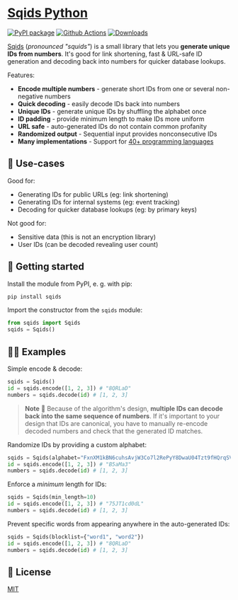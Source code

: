 # [Sqids Python](https://sqids.org/python)

[![PyPI package](https://badge.fury.io/py/sqids.svg)](https://pypi.org/project/sqids/)
[![Github Actions](https://img.shields.io/github/actions/workflow/status/sqids/sqids-python/tests.yml)](https://github.com/sqids/sqids-python/actions)
[![Downloads](https://img.shields.io/pypi/dm/sqids)](https://pypi.org/project/sqids/)

[Sqids](https://sqids.org/python) (*pronounced "squids"*) is a small library that lets you **generate unique IDs from numbers**. It's good for link shortening, fast & URL-safe ID generation and decoding back into numbers for quicker database lookups.

Features:

- **Encode multiple numbers** - generate short IDs from one or several non-negative numbers
- **Quick decoding** - easily decode IDs back into numbers
- **Unique IDs** - generate unique IDs by shuffling the alphabet once
- **ID padding** - provide minimum length to make IDs more uniform
- **URL safe** - auto-generated IDs do not contain common profanity
- **Randomized output** - Sequential input provides nonconsecutive IDs
- **Many implementations** - Support for [40+ programming languages](https://sqids.org/)

## 🧰 Use-cases

Good for:

- Generating IDs for public URLs (eg: link shortening)
- Generating IDs for internal systems (eg: event tracking)
- Decoding for quicker database lookups (eg: by primary keys)

Not good for:

- Sensitive data (this is not an encryption library)
- User IDs (can be decoded revealing user count)

## 🚀 Getting started

Install the module from PyPI, e. g. with pip:

```bash
pip install sqids
```

Import the constructor from the `sqids` module:

```python
from sqids import Sqids
sqids = Sqids()
```

## 👩‍💻 Examples

Simple encode & decode:

```python
sqids = Sqids()
id = sqids.encode([1, 2, 3]) # "8QRLaD"
numbers = sqids.decode(id) # [1, 2, 3]
```

> **Note**
> 🚧 Because of the algorithm's design, **multiple IDs can decode back into the same sequence of numbers**. If it's important to your design that IDs are canonical, you have to manually re-encode decoded numbers and check that the generated ID matches.

Randomize IDs by providing a custom alphabet:

```python
sqids = Sqids(alphabet="FxnXM1kBN6cuhsAvjW3Co7l2RePyY8DwaU04Tzt9fHQrqSVKdpimLGIJOgb5ZE")
id = sqids.encode([1, 2, 3]) # "B5aMa3"
numbers = sqids.decode(id) # [1, 2, 3]
```

Enforce a *minimum* length for IDs:

```python
sqids = Sqids(min_length=10)
id = sqids.encode([1, 2, 3]) # "75JT1cd0dL"
numbers = sqids.decode(id) # [1, 2, 3]
```

Prevent specific words from appearing anywhere in the auto-generated IDs:

```python
sqids = Sqids(blocklist={"word1", "word2"})
id = sqids.encode([1, 2, 3]) # "8QRLaD"
numbers = sqids.decode(id) # [1, 2, 3]
```

## 📝 License

[MIT](LICENSE)
